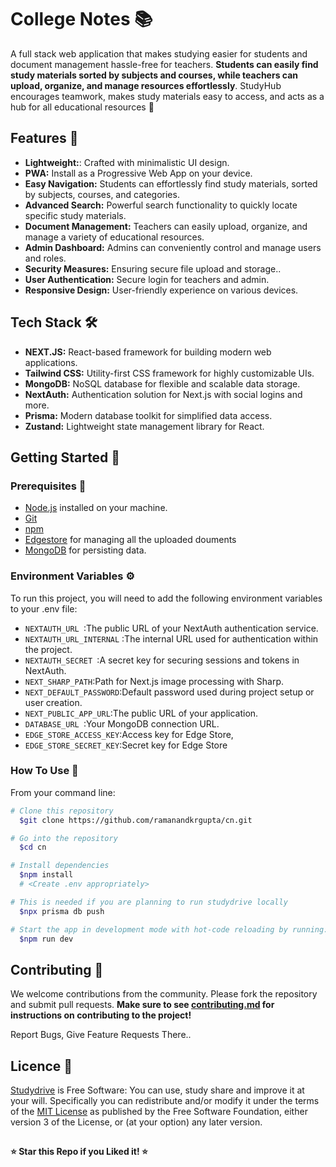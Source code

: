 # College Notes 📚
A full stack web application that makes studying easier for students and document management hassle-free for teachers. **Students can easily find study materials sorted by subjects and courses, while teachers can upload, organize, and manage resources effortlessly**. StudyHub encourages teamwork, makes study materials easy to access, and acts as a hub for all educational resources 🚀

## Features 🌟

- **Lightweight:**: Crafted with minimalistic UI design.
- **PWA:** Install as a Progressive Web App on your device.
- **Easy Navigation:** Students can effortlessly find study materials, sorted by subjects, courses, and categories.
- **Advanced Search:** Powerful search functionality to quickly locate specific study materials.
- **Document Management:** Teachers can easily upload, organize, and manage a variety of educational resources.
- **Admin Dashboard:** Admins can conveniently control and manage users and roles.
- **Security Measures:** Ensuring secure file upload and storage..
- **User Authentication:** Secure login for teachers and admin.
- **Responsive Design:** User-friendly experience on various devices.
  
## Tech Stack 🛠️

- **NEXT.JS:** React-based framework for building modern web applications.
- **Tailwind CSS:** Utility-first CSS framework for highly customizable UIs.
- **MongoDB:** NoSQL database for flexible and scalable data storage.
- **NextAuth:** Authentication solution for Next.js with social logins and more.
- **Prisma:** Modern database toolkit for simplified data access.
- **Zustand:** Lightweight state management library for React.

## Getting Started 🚦

### Prerequisites 🚧

- [Node.js](https://nodejs.org/) installed on your machine.
- [Git](https://git-scm.com/)
- [npm](https://www.npmjs.com/)
- [Edgestore](https://edgestore.dev/) for managing all the uploaded douments
- [MongoDB](https://www.mongodb.com/) for persisting data.


### Environment Variables ⚙️

To run this project, you will need to add the following environment variables to your .env file:

* `NEXTAUTH_URL `:The public URL of your NextAuth authentication service.
* `NEXTAUTH_URL_INTERNAL` :The internal URL used for authentication within the project.
* `NEXTAUTH_SECRET `:A secret key for securing sessions and tokens in NextAuth.  
* `NEXT_SHARP_PATH`:Path for Next.js image processing with Sharp.
* `NEXT_DEFAULT_PASSWORD`:Default password used during project setup or user creation.
* `NEXT_PUBLIC_APP_URL`:The public URL of your application.
* `DATABASE_URL `:Your MongoDB connection URL.
* `EDGE_STORE_ACCESS_KEY`:Access key for Edge Store,  
* `EDGE_STORE_SECRET_KEY`:Secret key for Edge Store
 
### How To Use 🚀
From your command line:

```bash
# Clone this repository
  $git clone https://github.com/ramanandkrgupta/cn.git

# Go into the repository
  $cd cn

# Install dependencies
  $npm install
  # <Create .env appropriately>

# This is needed if you are planning to run studydrive locally
  $npx prisma db push

# Start the app in development mode with hot-code reloading by running:
  $npm run dev
````
## Contributing 🤝
   We welcome contributions from the community. Please fork the repository and submit pull requests.
   **Make sure to see [contributing.md](https://github.com/ramanandkrgupta/cn/blob/main/CONTRIBUTING.md) for instructions on contributing to the project!**
   
   
   
Report Bugs, Give Feature Requests There..   

## Licence 📝
[Studydrive](https://github.com/ramanandkrgupta/cn) is Free Software: You can use, study share and improve it at your
will. Specifically you can redistribute and/or modify it under the terms of the
[MIT License](https://opensource.org/license/mit/l) as
published by the Free Software Foundation, either version 3 of the License, or
(at your option) any later version. 


##

  **⭐️ Star this Repo if you Liked it! ⭐️**

